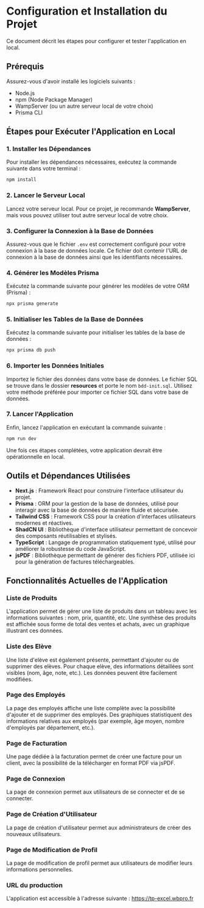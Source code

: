 
# Configuration et Installation du Projet

Ce document décrit les étapes pour configurer et tester l'application en local.

## Prérequis

Assurez-vous d'avoir installé les logiciels suivants :

- Node.js
- npm (Node Package Manager)
- WampServer (ou un autre serveur local de votre choix)
- Prisma CLI

## Étapes pour Exécuter l'Application en Local

### 1. Installer les Dépendances
Pour installer les dépendances nécessaires, exécutez la commande suivante dans votre terminal :
```bash
npm install
```

### 2. Lancer le Serveur Local
Lancez votre serveur local. Pour ce projet, je recommande **WampServer**, mais vous pouvez utiliser tout autre serveur local de votre choix.

### 3. Configurer la Connexion à la Base de Données
Assurez-vous que le fichier `.env` est correctement configuré pour votre connexion à la base de données locale. Ce fichier doit contenir l'URL de connexion à la base de données ainsi que les identifiants nécessaires.

### 4. Générer les Modèles Prisma
Exécutez la commande suivante pour générer les modèles de votre ORM (Prisma) :
```bash
npx prisma generate
```

### 5. Initialiser les Tables de la Base de Données
Exécutez la commande suivante pour initialiser les tables de la base de données :
```bash
npx prisma db push
```

### 6. Importer les Données Initiales
Importez le fichier des données dans votre base de données. Le fichier SQL se trouve dans le dossier **resources** et porte le nom `bdd-init.sql`. Utilisez votre méthode préférée pour importer ce fichier SQL dans votre base de données.

### 7. Lancer l'Application
Enfin, lancez l'application en exécutant la commande suivante :
```bash
npm run dev
```

Une fois ces étapes complétées, votre application devrait être opérationnelle en local.

## Outils et Dépendances Utilisées

- **Next.js** : Framework React pour construire l'interface utilisateur du projet.
- **Prisma** : ORM pour la gestion de la base de données, utilisé pour interagir avec la base de données de manière fluide et sécurisée.
- **Tailwind CSS** : Framework CSS pour la création d'interfaces utilisateurs modernes et réactives.
- **ShadCN UI** : Bibliothèque d'interface utilisateur permettant de concevoir des composants réutilisables et stylisés.
- **TypeScript** : Langage de programmation statiquement typé, utilisé pour améliorer la robustesse du code JavaScript.
- **jsPDF** : Bibliothèque permettant de générer des fichiers PDF, utilisée ici pour la génération de factures téléchargeables.

## Fonctionnalités Actuelles de l'Application

### Liste de Produits
L'application permet de gérer une liste de produits dans un tableau avec les informations suivantes : nom, prix, quantité, etc. Une synthèse des produits est affichée sous forme de total des ventes et achats, avec un graphique illustrant ces données.

### Liste des Elève
Une liste d'elève est également présente, permettant d'ajouter ou de supprimer des elèves. Pour chaque elève, des informations détaillées sont visibles (nom, âge, note, etc.). Les données peuvent être facilement modifiées.

### Page des Employés
La page des employés affiche une liste complète avec la possibilité d'ajouter et de supprimer des employés. Des graphiques statistiquent des informations relatives aux employés (par exemple, âge moyen, nombre d'employés par département, etc.).

### Page de Facturation
Une page dédiée à la facturation permet de créer une facture pour un client, avec la possibilité de la télécharger en format PDF via jsPDF.

### Page de Connexion
La page de connexion permet aux utilisateurs de se connecter et de se connecter.

### Page de Création d'Utilisateur
La page de création d'utilisateur permet aux administrateurs de créer des nouveaux utilisateurs.

### Page de Modification de Profil
La page de modification de profil permet aux utilisateurs de modifier leurs informations personnelles.

### URL du production
L'application est accessible à l'adresse suivante : https://tp-excel.wbpro.fr